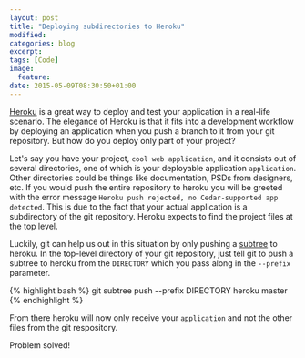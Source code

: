 ```yaml
---
layout: post
title: "Deploying subdirectories to Heroku"
modified:
categories: blog
excerpt:
tags: [Code]
image:
  feature:
date: 2015-05-09T08:30:50+01:00
---
```


[Heroku](http://www.heroku.com) is a great way to deploy and test your application in a real-life scenario. The elegance of Heroku is that it fits into a development workflow by deploying an application when you push a branch to it from your git repository. But how do you deploy only part of your project?

Let's say you have your project, `cool web application`, and it consists out of several directories, one of which is your deployable application `application`. Other directories could be things like documentation, PSDs from designers, etc. If you would push the entire repository to heroku you will be greeted with the error message `Heroku push rejected, no Cedar-supported app detected`. This is due to the fact that your actual application is a subdirectory of the git repository. Heroku expects to find the project files at the top level.

Luckily, git can help us out in this situation by only pushing a [subtree](https://github.com/git/git/blob/master/contrib/subtree/git-subtree.txt) to heroku. In the top-level directory of your git repository, just tell git to push a subtree to heroku from the `DIRECTORY` which you pass along in the `--prefix` parameter.

{% highlight bash %}
git subtree push --prefix DIRECTORY heroku master
{% endhighlight %}

From there heroku will now only receive your `application` and not the other files from the git respository.

Problem solved!
